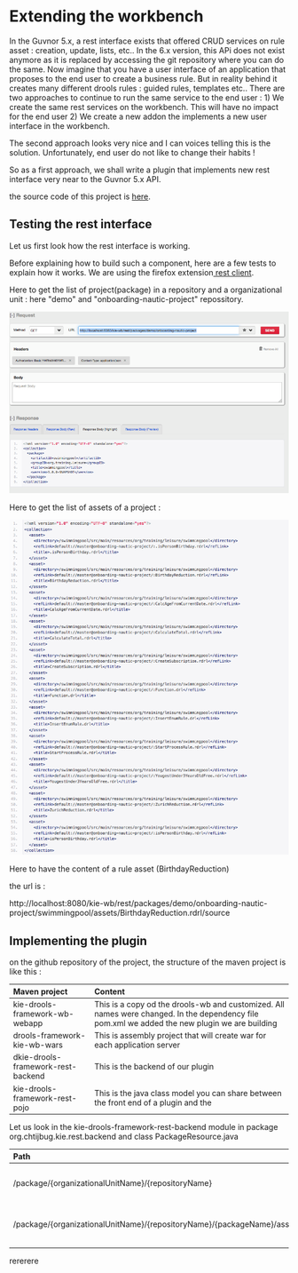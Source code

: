 # Extending the workbench

In the Guvnor 5.x, a rest interface exists that offered CRUD services on rule asset : creation, update, lists, etc..
In the 6.x version, this APi does not exist anymore  as it is replaced by accessing the git repository where you can do the same.
Now imagine that you have a user interface of an application that proposes to the end user to create a business rule. But in reality behind it creates many different drools rules : guided rules, templates etc.. 
There are two approaches to continue to run the same service to the end user : 
1\) We create the same rest services on the workbench. This will have no impact for the end user
2\) We create a new addon the implements a new user interface in the workbench.

The second approach looks very nice and I can voices telling this is the solution.
Unfortunately, end user do not like to change their habits !

So as a first approach, we shall write a plugin that implements new rest interface very near to the Guvnor 5.x API.

the source code of this project is [here](https://github.com/chtiJBUG/drools-onboarding/tree/master/drools-framework-kie-wb-parent).

## Testing the rest interface

Let us first look how the rest interface is working.

Before explaining how to build such a component, here are a few tests to explain how it works. We are using the firefox extension[ rest client](https://addons.mozilla.org/en-US/firefox/addon/restclient/).

Here to get the list of project\(package\) in a repository and a organizational unit : here "demo" and "onboarding-nautic-project" repossitory.

![](/assets/action02.png)

Here to get the list of assets of a project :

![](/assets/action03.png)

Here to have the content of a rule asset \(BirthdayReduction\)

the url is :

http:\/\/localhost:8080\/kie-wb\/rest\/packages\/demo\/onboarding-nautic-project\/swimmingpool\/assets\/BirthdayReduction.rdrl\/source

## Implementing the plugin

on the github repository of the project, the structure of the maven project is like this :

| Maven project | Content |
| :--- | :--- |
| kie-drools-framework-wb-webapp | This is a copy od the drools-wb and customized. All names were changed. In the dependency file pom.xml we added the new plugin we are building |
| drools-framework-kie-wb-wars | This is assembly project that will create war for each application server |
| dkie-drools-framework-rest-backend | This is the backend of our plugin |
| kie-drools-framework-rest-pojo | This is the java class model you can share between the front end of a plugin and the |

Let us look in the kie-drools-framework-rest-backend module in package org.chtijbug.kie.rest.backend and class PackageResource.java

| Path | Mode | Content |
| :--- | :--- | :--- |
| \/package\/{organizationalUnitName}\/{repositoryName} | GET | Get list of package \(project\) |
| \/package\/{organizationalUnitName}\/{repositoryName}\/{packageName}\/assets | GET | get lisr of asset in the package |
|  |  |

rererere


